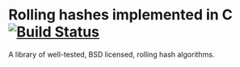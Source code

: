 Rolling hashes implemented in C [![Build Status](https://api.travis-ci.org/frenkel/libroha.svg)](https://travis-ci.org/frenkel/libroha)
===============================

A library of well-tested, BSD licensed, rolling hash algorithms.
